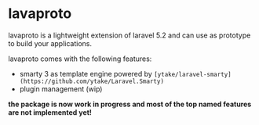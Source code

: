 # lavaproto

lavaproto is a lightweight extension of laravel 5.2 and can use as prototype to build your applications.

lavaproto comes with the following features:

 * smarty 3 as template engine powered by `[ytake/laravel-smarty](https://github.com/ytake/Laravel.Smarty)`
 * plugin management (wip)

**the package is now work in progress and most of the top named features are not implemented yet!**